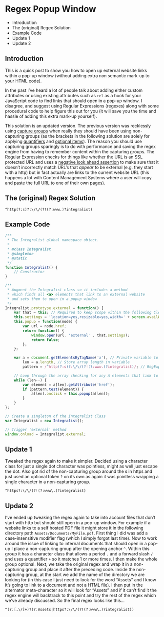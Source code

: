 # Regex Popup Window

- Introduction
- The (original) Regex Solution
- Example Code
- Update 1
- Update 2

## Introduction

This is a quick post to show you how to open up external website links within a pop-up window (without adding extra non semantic mark-up to your HTML code).

In the past I’ve heard a lot of people talk about adding either custom attributes or using existing attributes such as `rel` as a hook for your JavaScript code to find links that should open in a pop-up window. I disagree, and suggest using Regular Expressions (regexes) along with some procedural code to help figure this out for you (it will save you the time and hassle of adding this extra mark-up yourself).

This solution is an updated version. The previous version was recklessly using [capture groups](http://www.regular-expressions.info/brackets.html) when really they should have been using non-capturing groups (as the brackets in the following solution are solely for applying [quantifiers](http://www.regular-expressions.info/repeat.html) and [optional items](http://www.regular-expressions.info/optional.html)). The reason you should use capturing groups sparingly is to do with performance and saving the regex engine from having to remember content within the capturing groups. The Regular Expression checks for things like whether the URL is an SSL protected URL and uses a [negative look ahead assertion](http://www.regular-expressions.info/lookaround.html) to make sure that it doesn’t incorrectly match URL’s that *appear* to be external (e.g. they start with a http) but in fact actually are links to the current website URL (this happens a lot with Content Management Systems where a user will copy and paste the full URL to one of their own pages).

## The (original) Regex Solution

`^http(?:s)?:\/\/(?!(?:www.)?integralist)`

## Example Code

```js
/**
 * The Integralist global namespace object.
 *
 * @class Integralist
 * @singleton
 * @static
 */
function Integralist() {
    // Constructor
}

/**
 * Augment the Integralist class so it includes a method
 * which finds all <a> elements that link to an external website
 * and sets them to open in a popup window
 */
Integralist.prototype.external = function() {
    var that = this; // Required to keep scope within the following Closure
    this.settings = 'location=yes,resizable=yes,width=' + screen.availWidth + ',height=' + screen.availHeight + ',scrollbars=1,left=0,top=0';
    this.popup = function(node) {
        var url = node.href;
        return function() {
            window.open(url, 'external' , that.settings);
            return false;
        };
    };

    var a = document.getElementsByTagName('a'), // Private variable to store HTMLCollection of all <a> elements
        len = a.length, // Store array length in variable
        pattern = /^http(?:s)?:\/\/(?!(?:www.)?integralist)/; // RegExp pattern to match any external URL's but not the current website

    // Loop through the array checking for any A elements that link to an external URL
    while (len--) {
        var element = a[len].getAttribute('href');
        if (pattern.test(element)) {
            a[len].onclick = this.popup(a[len]);
        }
    }
};

// Create a singleton of the Integralist Class
var Integralist = new Integralist();

// Trigger 'external' method
window.onload = Integralist.external;
```

## Update 1

Tweaked the regex again to make it simpler. Decided using a character class for just a single dot character was pointless, might as well just escape the dot. Also got rid of the non-capturing group around the s in https and just used an optional token `?` on its own as again it was pointless wrapping a single character in a non-capturing group.

`^https?:\/\/(?!(?:www\.)?integralist)`

## Update 2

I’ve ended up tweaking the regex again to take into account files that don’t start with http but should still open in a pop-up window. For example if a website links to a self hosted PDF file it might store it in the following directory path `Assets/Documents/MyFile.pdf`. First thing I did was add a case-insensitive modifier flag (which I simply forgot last time). Now to work around the issue of linking to internal documents that should open in a pop-up I place a non-capturing group after the opening anchor `^`. Within this group it has a character class that allows a period `.` and a forward slash `/` and uses a quantifier `+` so it matches 1 or more times. I then make the whole group optional. Next, we take the original regex and wrap it in a non-capturing group and place it after the preceding code. Inside the non-capturing group, at the start we add the name of the directory we are looking for (in this case I just need to look for the word “Assets” and I know it’s going to link to a document and not a HTML file). I then put in the alternator meta-character so it will look for “Assets” and if it can’t find it the regex engine will backtrack to this point and try the rest of the regex which we’ve already discussed. So the final regex looks like this…

`^(?:[.\/]+)?(?:Assets|https?:\/\/(?!(?:www\.)?integralist))`
